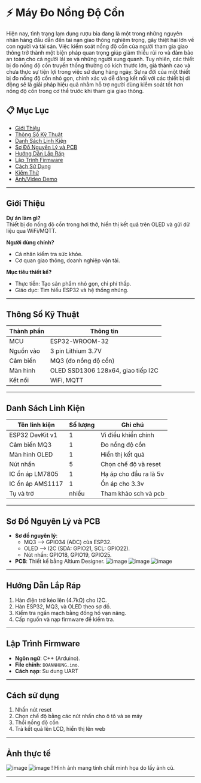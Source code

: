 # ⚡ Máy Đo Nồng Độ Cồn

Hiện nay, tình trạng lạm dụng rượu bia đang là một trong những nguyên nhân hàng đầu dẫn đến tai nạn giao thông nghiêm trọng, gây thiệt hại lớn về con người và tài sản. Việc kiểm soát nồng độ cồn của người tham gia giao thông trở thành một biện pháp quan trọng giúp giảm thiểu rủi ro và đảm bảo an toàn cho cả người lái xe và những người xung quanh. Tuy nhiên, các thiết bị đo nồng độ cồn truyền thống thường có kích thước lớn, giá thành cao và chưa thực sự tiện lợi trong việc sử dụng hàng ngày. Sự ra đời của một thiết bị đo nồng độ cồn nhỏ gọn, chính xác và dễ dàng kết nối với các thiết bị di động sẽ là giải pháp hiệu quả nhằm hỗ trợ người dùng kiểm soát tốt hơn nồng độ cồn trong cơ thể trước khi tham gia giao thông.


## 📋 Mục Lục
- [Giới Thiệu](#giới-thiệu)
- [Thông Số Kỹ Thuật](#thông-số-kỹ-thuật)
- [Danh Sách Linh Kiện](#danh-sách-linh-kiện)
- [Sơ Đồ Nguyên Lý và PCB](#sơ-đồ-nguyên-lý-và-pcb)
- [Hướng Dẫn Lắp Ráp](#hướng-dẫn-lắp-ráp)
- [Lập Trình Firmware](#lập-trình-firmware)
- [Cách Sử Dụng](#cách-sử-dụng)
- [Kiểm Thử](#kiểm-thử)
- [Ảnh/Video Demo](#ảnhvideo-demo)


---

## Giới Thiệu

**Dự án làm gì?**  
Thiết bị đo nồng độ cồn trong hơi thở, hiển thị kết quả trên OLED và gửi dữ liệu qua WiFi/MQTT.  

**Người dùng chính?**  
- Cá nhân kiểm tra sức khỏe.  
- Cơ quan giao thông, doanh nghiệp vận tải.  

**Mục tiêu thiết kế?**  
- Thực tiễn: Tạo sản phẩm nhỏ gọn, chi phí thấp. 
- Giáo dục: Tìm hiểu ESP32 và hệ thống nhúng.  
 

---

## Thông Số Kỹ Thuật

| Thành phần      | Thông tin                          |
|-----------------|------------------------------------|
| MCU             | ESP32-WROOM-32                    |
| Nguồn vào       | 3 pin Lithium 3.7V  |
| Cảm biến        | MQ3 (đo nồng độ cồn)              |
| Màn hình        | OLED SSD1306 128x64, giao tiếp I2C|
| Kết nối         | WiFi, MQTT                        |

---

## Danh Sách Linh Kiện

| Tên linh kiện      | Số lượng | Ghi chú                     |
|--------------------|----------|-----------------------------|
| ESP32 DevKit v1    | 1        | Vi điều khiển chính         |
| Cảm biến MQ3       | 1        | Đo nồng độ cồn             |
| Màn hình OLED      | 1        | Hiển thị kết quả           |
| Nút nhấn           | 5        | Chọn chế độ và reset       |
| IC ổn áp LM7805    | 1        | Hạ áp cho đầu ra là 5v     |
| IC ổn áp AMS1117   | 1        | Ổn áp cho 3.3v             |
| Tụ và trở          | nhiều    | Tham khảo sch và pcb       |
---

## Sơ Đồ Nguyên Lý và PCB

- **Sơ đồ nguyên lý**:  
  - MQ3 --> GPIO34 (ADC) của ESP32.  
  - OLED --> I2C (SDA: GPIO21, SCL: GPIO22).  
  - Nút nhấn: GPIO18, GPIO19, GPIO25.  
- **PCB**: Thiết kế bằng Altium Designer.
![image](https://github.com/user-attachments/assets/793693da-2b94-4a5c-bd82-42da41618ccf)
![image](https://github.com/user-attachments/assets/15787af9-e7f9-46d6-9917-20bc672e29de)
![image](https://github.com/user-attachments/assets/37571db1-3703-4fbc-a94a-2ef8a225ca8f)

---

## Hướng Dẫn Lắp Ráp

1. Hàn điện trở kéo lên (4.7kΩ) cho I2C.  
2. Hàn ESP32, MQ3, và OLED theo sơ đồ.  
3. Kiểm tra ngắn mạch bằng đồng hồ vạn năng.  
4. Cấp nguồn và nạp firmware để kiểm tra.  

---

## Lập Trình Firmware

- **Ngôn ngữ**: C++ (Arduino).  
- **File chính**: `DOANNHUNG.ino`.  
- **Cách nạp**:  Su dung UART

---
 
## Cách sử dụng

1. Nhấn nút reset
2. Chọn chế độ bằng các nút nhấn cho ô tô và xe máy
3. Thổi nồng độ cồn
4. Trả kết quả lên LCD, hiển thị lên web

---

## Ảnh thực tế
![image](https://github.com/user-attachments/assets/5e3656e4-737d-495d-84a6-5baa2211626f)
![image](https://github.com/user-attachments/assets/24feb2a8-391a-4f78-b211-3e711925d8ab)
! Hình ảnh mang tính chất minh họa do lấy ảnh cũ.

---
